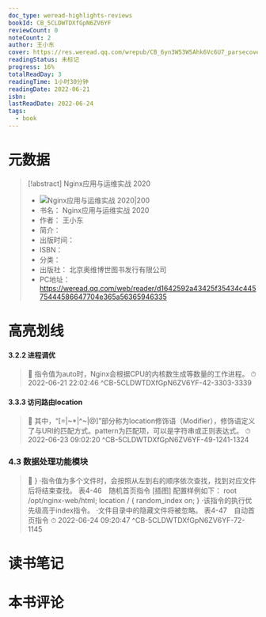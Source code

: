 ```yaml
---
doc_type: weread-highlights-reviews
bookId: CB_5CLDWTDXfGpN6ZV6YF
reviewCount: 0
noteCount: 2
author: 王小东
cover: https://res.weread.qq.com/wrepub/CB_6yn3W53W5Ahk6Vc6U7_parsecover
readingStatus: 未标记
progress: 16%
totalReadDay: 3
readingTime: 1小时30分钟
readingDate: 2022-06-21
isbn: 
lastReadDate: 2022-06-24
tags:
  - book
---
```

# 元数据
> [!abstract] Nginx应用与运维实战 2020
> - ![ Nginx应用与运维实战 2020|200](https://res.weread.qq.com/wrepub/CB_6yn3W53W5Ahk6Vc6U7_parsecover)
> - 书名： Nginx应用与运维实战 2020
> - 作者： 王小东
> - 简介： 
> - 出版时间： 
> - ISBN： 
> - 分类： 
> - 出版社： 北京奥维博世图书发行有限公司
> - PC地址：https://weread.qq.com/web/reader/d1642592a43425f35434c44575444586647704e365a56365946335

# 高亮划线

#### 3.2.2 进程调优

> 📌 指令值为auto时，Nginx会根据CPU的内核数生成等数量的工作进程。 
> ⏱ 2022-06-21 22:02:46 ^CB-5CLDWTDXfGpN6ZV6YF-42-3303-3339

#### 3.3.3 访问路由location

> 📌 其中，“[=|~*|^~|@]”部分称为location修饰语（Modifier），修饰语定义了与URI的匹配方式。pattern为匹配项，可以是字符串或正则表达式。 
> ⏱ 2022-06-23 09:02:20 ^CB-5CLDWTDXfGpN6ZV6YF-49-1241-1324

### 4.3 数据处理功能模块

> 📌 }
   ·指令值为多个文件时，会按照从左到右的顺序依次查找，找到对应文件后将结束查找。
   表4-46　随机首页指令
   [插图]
   配置样例如下：
   root /opt/nginx-web/html;
   location / {
   random_index on;
   }
   ·该指令的执行优先级高于index指令。
   ·文件目录中的隐藏文件将被忽略。
   表4-47　自动首页指令 
> ⏱ 2022-06-24 09:20:47 ^CB-5CLDWTDXfGpN6ZV6YF-72-1145

# 读书笔记

# 本书评论

